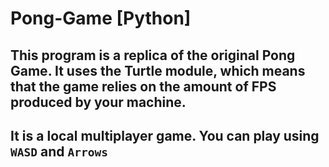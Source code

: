 # Pong-Game [Python]
## This program is a replica of the original Pong Game. It uses the Turtle module, which means that the game relies on the amount of FPS produced by your machine.
## It is a local multiplayer game. You can play using ```WASD``` and ```Arrows```
